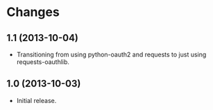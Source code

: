 # Changes

## 1.1 (2013-10-04)
* Transitioning from using python-oauth2 and requests to just using requests-oauthlib.

## 1.0 (2013-10-03)
* Initial release.
